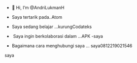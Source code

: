 - 👋 Hi, I’m @AndriLukmanH
- Saya tertarik pada..Atom
- Saya sedang belajar ...kurungCodateks
- ️ Saya ingin berkolaborasi dalam ...APK
-saya

- Bagaimana cara menghubungi saya ...
saya0812219021546
<!---
AndriLukmanH/AndriLukmanH is a ✨ special ✨ repository because its `README.md` (this file) appears on your GitHub profile.
You can click the Preview link to take a look at your changes.
--->
saya
